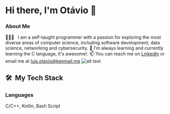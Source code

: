 # Hi there, I'm Otávio 👋
### About Me
👨🏻‍💻 &nbsp; I am a self-taught programmer with a passion for exploring the most diverse areas of computer science, including software development, data science, networking and cybersecurity.
🌱 I'm always learning and currently learning the C language, it's awesome!.
📫 You can reach me on [LinkedIn](https://www.linkedin.com/in/lu%C3%ADs-ot%C3%A1vio-raimann-2094b5297/) or email me at [luis.otavio@keemail.me](luis.otavio@keemail.me)
                                                                                                                                                                                            ![alt text](https://www.markdownguide.org/assets/images/tux.png)

<!--
**kkkkseriotavio2/kkkkseriotavio2** is a ✨ _special_ ✨ repository because its `README.md` (this file) appears on your GitHub profile.
- 🔭 I’m currently working on ...
- 👀 I love software development, game development, networking and GNU/Linux.
-  I’m currently learning Kotlin.
- 👯 I’m looking to collaborate on free software (*libre*).
- 🤔 I’m looking for help with ...
- 💬 Ask me about ...
- ⚡ Fun fact: ...
-->
## 🛠 &nbsp;My Tech Stack

### Languages
C/C++, Kotlin, Bash Script

<!--
### My Latest Work
